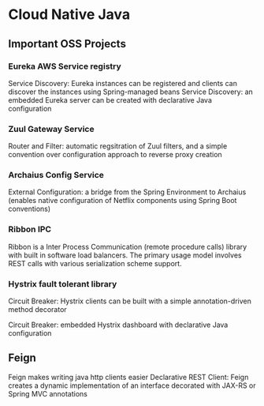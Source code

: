 # Cloud Native Java

## Important OSS Projects

### Eureka AWS Service registry

Service Discovery: Eureka instances can be registered and clients can discover the instances using Spring-managed beans
Service Discovery: an embedded Eureka server can be created with declarative Java configuration

### Zuul Gateway Service

Router and Filter: automatic regsitration of Zuul filters, and a simple convention over configuration approach to reverse proxy creation

### Archaius Config Service

External Configuration: a bridge from the Spring Environment to Archaius (enables native configuration of Netflix components using Spring Boot conventions)

### Ribbon IPC

Ribbon is a Inter Process Communication (remote procedure calls) library with built in software load balancers. The primary usage model involves REST calls with various serialization scheme support.

### Hystrix fault tolerant library

Circuit Breaker: Hystrix clients can be built with a simple annotation-driven method decorator

Circuit Breaker: embedded Hystrix dashboard with declarative Java configuration

## Feign

Feign makes writing java http clients easier
Declarative REST Client: Feign creates a dynamic implementation of an interface decorated with JAX-RS or Spring MVC annotations






